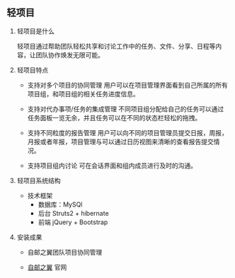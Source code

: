 ## 轻项目

1. 轻项目是什么

    轻项目通过帮助团队轻松共享和讨论工作中的任务、文件、分享、日程等内容，让团队协作焕发无限可能。

2. 轻项目特点

    - 支持对多个项目的协同管理
        用户可以在项目管理界面看到自己所属的所有项目组，和项目组的相关任务进度信息。


    - 支持对代办事项/任务的集成管理
        不同项目组分配给自己的任务可以通过任务面板一览无余，并且任务可以在不同的状态栏轻松的拖拽。

        
    - 支持不同粒度的报告管理
        用户可以向不同的项目管理员提交日报，周报，月报或者年报，项目管理与可以通过日历视图来清晰的查看报告提交情况。
        

    - 支持项目组内讨论
        可在会话界面和组内成员进行及时的沟通。

   

3. 轻项目系统结构

    - 技术框架
        - 数据库：MySQl
        - 后台 Struts2 + hibernate
        - 前端 jQuery + Bootstrap

4. 安装成果

    - 自邮之翼团队项目协同管理


    - [自邮之翼](http://www.free4inno.com) 官网
